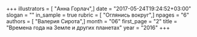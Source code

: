 +++
illustrators = [ "Анна Горлач",]
date = "2017-05-24T19:24:52+03:00"
slogan = ""
in_sample = true
rubric = [ "Оглянись вокруг",]
npages = "6"
authors = [ "Валерия Сирота",]
month = "06"
first_page = "2"
title = "Времена года на Земле и других планетах"
year = "2016"
+++
